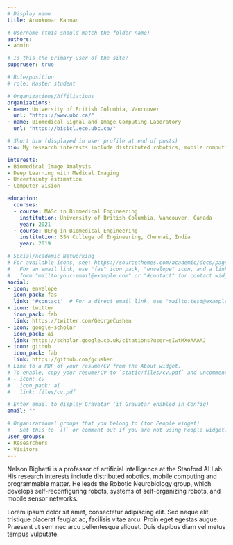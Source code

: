 ```yaml
---
# Display name
title: Arunkumar Kannan

# Username (this should match the folder name)
authors:
- admin

# Is this the primary user of the site?
superuser: true

# Role/position
# role: Master student

# Organizations/Affiliations
organizations:
- name: University of British Columbia, Vancouver
  url: "https://www.ubc.ca/"
- name: Biomedical Signal and Image Computing Laboratory
  url: "https://bisicl.ece.ubc.ca/"

# Short bio (displayed in user profile at end of posts)
bio: My research interests include distributed robotics, mobile computing and programmable matter.

interests:
- Biomedical Image Analysis
- Deep Learning with Medical Imaging
- Uncertainty estimation
- Computer Vision

education:
  courses:
  - course: MASc in Biomedical Engineering
    institution: University of British Columbia, Vancouver, Canada
    year: 2021
  - course: BEng in Biomedical Engineering
    institution: SSN College of Engineering, Chennai, India
    year: 2019

# Social/Academic Networking
# For available icons, see: https://sourcethemes.com/academic/docs/page-builder/#icons
#   For an email link, use "fas" icon pack, "envelope" icon, and a link in the
#   form "mailto:your-email@example.com" or "#contact" for contact widget.
social:
- icon: envelope
  icon_pack: fas
  link: '#contact'  # For a direct email link, use "mailto:test@example.org".
- icon: twitter
  icon_pack: fab
  link: https://twitter.com/GeorgeCushen
- icon: google-scholar
  icon_pack: ai
  link: https://scholar.google.co.uk/citations?user=sIwtMXoAAAAJ
- icon: github
  icon_pack: fab
  link: https://github.com/gcushen
# Link to a PDF of your resume/CV from the About widget.
# To enable, copy your resume/CV to `static/files/cv.pdf` and uncomment the lines below.
# - icon: cv
#   icon_pack: ai
#   link: files/cv.pdf

# Enter email to display Gravatar (if Gravatar enabled in Config)
email: ""

# Organizational groups that you belong to (for People widget)
#   Set this to `[]` or comment out if you are not using People widget.
user_groups:
- Researchers
- Visitors
---
```


Nelson Bighetti is a professor of artificial intelligence at the Stanford AI Lab. His research interests include distributed robotics, mobile computing and programmable matter. He leads the Robotic Neurobiology group, which develops self-reconfiguring robots, systems of self-organizing robots, and mobile sensor networks.

Lorem ipsum dolor sit amet, consectetur adipiscing elit. Sed neque elit, tristique placerat feugiat ac, facilisis vitae arcu. Proin eget egestas augue. Praesent ut sem nec arcu pellentesque aliquet. Duis dapibus diam vel metus tempus vulputate.
